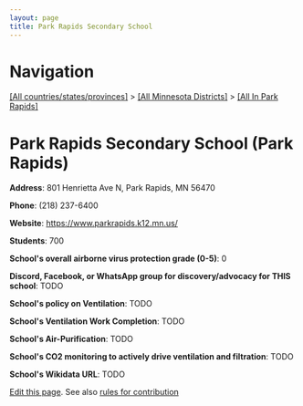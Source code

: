 ```yaml
---
layout: page
title: Park Rapids Secondary School
---
```

# Navigation

[[All countries/states/provinces]](../../..) > [[All Minnesota Districts]](../..) > [[All In Park Rapids]](..)

# Park Rapids Secondary School (Park Rapids)

**Address**: 801 Henrietta Ave N, Park Rapids, MN 56470

**Phone**: (218) 237-6400

**Website**: <https://www.parkrapids.k12.mn.us/>

**Students**: 700

**School's overall airborne virus protection grade (0-5)**: 0

**Discord, Facebook, or WhatsApp group for discovery/advocacy for THIS school**: TODO

**School's policy on Ventilation**: TODO

**School's Ventilation Work Completion**: TODO

**School's Air-Purification**: TODO

**School's CO2 monitoring to actively drive ventilation and filtration**: TODO

**School's Wikidata URL**: TODO


[Edit this page](https://github.com/ventilate-schools/MN/edit/main/./Park_Rapids/Park_Rapids_Secondary_School.md). See also [rules for contribution](../../../contribution-rules/)
